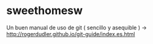 # sweethomesw

Un buen manual de uso de git ( sencillo y asequible ) -> http://rogerdudler.github.io/git-guide/index.es.html
